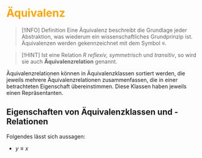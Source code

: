# <font color = "orange">Äquivalenz</font>
>[!INFO] Definition
>Eine Äquivalenz beschreibt die Grundlage jeder Abstraktion, was wiederum ein wissenschaftliches Grundprinzip ist. Äquivalenzen werden gekennzeichnet mit dem Symbol $\equiv$. 

>[!HINT] Ist eine Relation $R$ *reflexiv, symmetrisch* und *transitiv*, so wird sie auch **Äquivalenzrelation** genannt.

Äquivalenzrelationen können in Äquivalenzklassen sortiert werden, die jeweils mehrere Äquivalenzrelationen zusammenfassen, die in einer betrachteten Eigenschaft übereinstimmen. Diese Klassen haben jeweils einen Repräsentanten.

## Eigenschaften von Äquivalenzklassen und -Relationen
Folgendes lässt sich aussagen:
- $y\equiv x$
